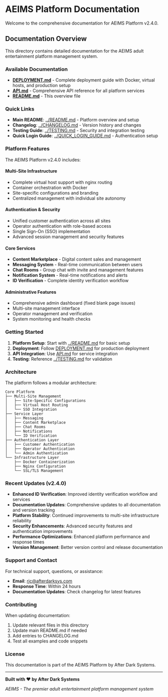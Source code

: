 # AEIMS Platform Documentation

Welcome to the comprehensive documentation for AEIMS Platform v2.4.0.

## Documentation Overview

This directory contains detailed documentation for the AEIMS adult entertainment platform management system.

### Available Documentation

- **[DEPLOYMENT.md](DEPLOYMENT.md)** - Complete deployment guide with Docker, virtual hosts, and production setup
- **[API.md](API.md)** - Comprehensive API reference for all platform services
- **[README.md](README.md)** - This overview file

### Quick Links

- **Main README**: [../README.md](../README.md) - Platform overview and setup
- **Changelog**: [../CHANGELOG.md](../CHANGELOG.md) - Version history and changes
- **Testing Guide**: [../TESTING.md](../TESTING.md) - Security and integration testing
- **Quick Login Guide**: [../QUICK_LOGIN_GUIDE.md](../QUICK_LOGIN_GUIDE.md) - Authentication setup

### Platform Features

The AEIMS Platform v2.4.0 includes:

#### Multi-Site Infrastructure
- Complete virtual host support with nginx routing
- Container orchestration with Docker
- Site-specific configurations and branding
- Centralized management with individual site autonomy

#### Authentication & Security
- Unified customer authentication across all sites
- Operator authentication with role-based access
- Single Sign-On (SSO) implementation
- Advanced session management and security features

#### Core Services
- **Content Marketplace** - Digital content sales and management
- **Messaging System** - Real-time communication between users
- **Chat Rooms** - Group chat with invite and management features
- **Notification System** - Real-time notifications and alerts
- **ID Verification** - Complete identity verification workflow

#### Administrative Features
- Comprehensive admin dashboard (fixed blank page issues)
- Multi-site management interface
- Operator management and verification
- System monitoring and health checks

### Getting Started

1. **Platform Setup**: Start with [../README.md](../README.md) for basic setup
2. **Deployment**: Follow [DEPLOYMENT.md](DEPLOYMENT.md) for production deployment
3. **API Integration**: Use [API.md](API.md) for service integration
4. **Testing**: Reference [../TESTING.md](../TESTING.md) for validation

### Architecture

The platform follows a modular architecture:

```
Core Platform
├── Multi-Site Management
│   ├── Site-Specific Configurations
│   ├── Virtual Host Routing
│   └── SSO Integration
├── Service Layer
│   ├── Messaging
│   ├── Content Marketplace
│   ├── Chat Rooms
│   ├── Notifications
│   └── ID Verification
├── Authentication Layer
│   ├── Customer Authentication
│   ├── Operator Authentication
│   └── Admin Authentication
└── Infrastructure Layer
    ├── Docker Containerization
    ├── Nginx Configuration
    └── SSL/TLS Management
```

### Recent Updates (v2.4.0)

- **Enhanced ID Verification**: Improved identity verification workflow and services
- **Documentation Updates**: Comprehensive updates to all documentation and version tracking
- **Platform Stability**: Continued improvements to multi-site infrastructure reliability
- **Security Enhancements**: Advanced security features and authentication improvements
- **Performance Optimizations**: Enhanced platform performance and response times
- **Version Management**: Better version control and release documentation

### Support and Contact

For technical support, questions, or assistance:

- **Email**: rjc@afterdarksys.com
- **Response Time**: Within 24 hours
- **Documentation Updates**: Check changelog for latest features

### Contributing

When updating documentation:

1. Update relevant files in this directory
2. Update main README.md if needed
3. Add entries to CHANGELOG.md
4. Test all examples and code snippets

### License

This documentation is part of the AEIMS Platform by After Dark Systems.

---

**Built with ❤️ by After Dark Systems**

*AEIMS - The premier adult entertainment platform management system*